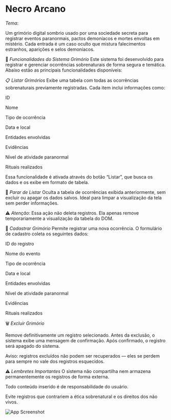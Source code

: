 
# Necro Arcano 

*Tema*: 

Um grimório digital sombrio usado por uma sociedade secreta para registrar eventos paranormais, pactos demoníacos e mortes envoltas em mistério. Cada entrada é um caso oculto que mistura falecimentos estranhos, aparições e selos demoníacos.


🔮 *Funcionalidades do Sistema Grimório*
Este sistema foi desenvolvido para registrar e gerenciar ocorrências sobrenaturais de forma segura e temática. Abaixo estão as principais funcionalidades disponíveis:

📋 *Listar Grimórios*
Exibe uma tabela com todas as ocorrências sobrenaturais previamente registradas. Cada item inclui informações como:

ID

Nome

Tipo de ocorrência

Data e local

Entidades envolvidas

Evidências

Nível de atividade paranormal

Rituais realizados

Essa funcionalidade é ativada através do botão “Listar”, que busca os dados e os exibe em formato de tabela.

🛑 *Parar de Listar*
Oculta a tabela de ocorrências exibida anteriormente, sem excluir ou apagar os dados salvos. Ideal para limpar a visualização da tela sem perder informações.

⚠️ *Atenção*: Essa ação não deleta registros. Ela apenas remove temporariamente a visualização da tabela do DOM.

🧾 *Cadastrar Grimório*
Permite registrar uma nova ocorrência. O formulário de cadastro coleta os seguintes dados:

ID do registro

Nome do evento

Tipo de ocorrência

Data e local

Entidades envolvidas

Nível de atividade paranormal

Evidências

Rituais realizados

🗑️ *Excluir Grimório*

Remove definitivamente um registro selecionado. Antes da exclusão, o sistema exibe uma mensagem de confirmação. Após confirmado, o registro será apagado do sistema.

Aviso: registros excluídos não podem ser recuperados — eles se perdem para sempre no vale dos registros esquecidos.

⚠️ *Lembretes Importantes*
O sistema não compartilha nem armazena permanentemente os registros de forma externa.

Todo conteúdo inserido é de responsabilidade do usuário.

Evite registros que contrariem a ética sobrenatural e os direitos dos não vivos.



![App Screenshot](https://i.imgur.com/w3pCaTi.jpeg)
